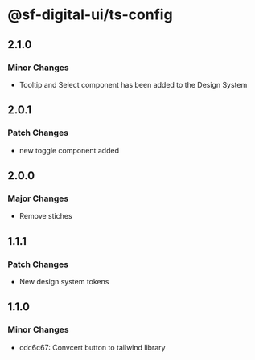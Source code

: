 # @sf-digital-ui/ts-config

## 2.1.0

### Minor Changes

- Tooltip and Select component has been added to the Design System

## 2.0.1

### Patch Changes

- new toggle component added

## 2.0.0

### Major Changes

- Remove stiches

## 1.1.1

### Patch Changes

- New design system tokens

## 1.1.0

### Minor Changes

- cdc6c67: Convcert button to tailwind library
